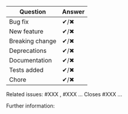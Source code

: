 <!--
Make sure you've read the contributing guidelines (CONTRIBUTING.md)
-->

| Question        | Answer |
| --------------- | ------ |
| Bug fix         | ✔/✖    |
| New feature     | ✔/✖    |
| Breaking change | ✔/✖    |
| Deprecations    | ✔/✖    |
| Documentation   | ✔/✖    |
| Tests added     | ✔/✖    |
| Chore           | ✔/✖    |

Related issues: #XXX , #XXX ...
Closes #XXX ...

Further information:

<!--
Here you can provide more information regarding any of the questions written above.
In addition, you can add screenshots, ask the maintainers questions.
-->
